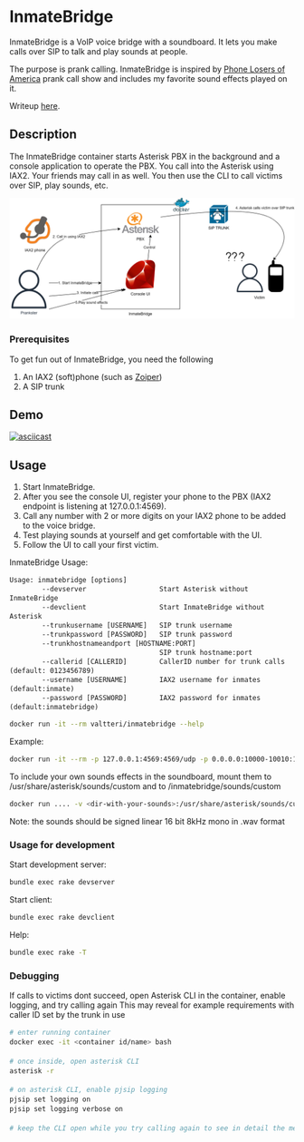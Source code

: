 # InmateBridge

InmateBridge is a VoIP voice bridge with a soundboard. It lets you make calls over SIP to talk and play sounds at people.

The purpose is prank calling. InmateBridge is inspired by [Phone Losers of America](https://phonelosers.com/) prank call show and includes my favorite sound effects played on it.

Writeup [here](https://shufflingbytes.com/posts/voip-voice-bridge-with-soundboard-for-prank-calling/).

## Description

The InmateBridge container starts Asterisk PBX in the background and a console application to operate the PBX.
You call into the Asterisk using IAX2. Your friends may call in as well.
You then use the CLI to call victims over SIP, play sounds, etc.

![High-level architecture of InmateBridge](/images/inmatebridge-implementation.png)

### Prerequisites

To get fun out of InmateBridge, you need the following

1. An IAX2 (soft)phone (such as [Zoiper](https://www.zoiper.com/))
2. A SIP trunk

## Demo

[![asciicast](https://asciinema.org/a/630473.svg)](https://asciinema.org/a/630473)

## Usage

1. Start InmateBridge.
2. After you see the console UI, register your phone to the PBX (IAX2 endpoint is listening at 127.0.0.1:4569).
3. Call any number with 2 or more digits on your IAX2 phone to be added to the voice bridge.
4. Test playing sounds at yourself and get comfortable with the UI.
5. Follow the UI to call your first victim.

InmateBridge Usage:

```text
Usage: inmatebridge [options]
        --devserver                  Start Asterisk without InmateBridge
        --devclient                  Start InmateBridge without Asterisk
        --trunkusername [USERNAME]   SIP trunk username
        --trunkpassword [PASSWORD]   SIP trunk password
        --trunkhostnameandport [HOSTNAME:PORT]
                                     SIP trunk hostname:port
        --callerid [CALLERID]        CallerID number for trunk calls (default: 0123456789)
        --username [USERNAME]        IAX2 username for inmates (default:inmate)
        --password [PASSWORD]        IAX2 password for inmates (default:inmatebridge)
```

```bash
docker run -it --rm valtteri/inmatebridge --help
```

Example:

```bash
docker run -it --rm -p 127.0.0.1:4569:4569/udp -p 0.0.0.0:10000-10010:10000-10010/udp -p 0.0.0.0:5060:5060/udp valtteri/inmatebridge --trunkusername username --trunkpassword password --trunkhostnameandport 192.168.0.1:5060
```

To include your own sounds effects in the soundboard, mount them to /usr/share/asterisk/sounds/custom and to /inmatebridge/sounds/custom
```bash
docker run .... -v <dir-with-your-sounds>:/usr/share/asterisk/sounds/custom -v <dir-with-your-sounds>:/inmatebridge/sounds/custom
```
Note: the sounds should be signed linear 16 bit 8kHz mono in .wav format

### Usage for development

Start development server:

```bash
bundle exec rake devserver
```

Start client:

```bash
bundle exec rake devclient
```

Help:

```bash
bundle exec rake -T
```

### Debugging

If calls to victims dont succeed, open Asterisk CLI in the container, enable logging, and try calling again
This may reveal for example requirements with caller ID set by the trunk in use

```bash
# enter running container
docker exec -it <container id/name> bash

# once inside, open asterisk CLI
asterisk -r

# on asterisk CLI, enable pjsip logging
pjsip set logging on
pjsip set logging verbose on

# keep the CLI open while you try calling again to see in detail the messaging
```
